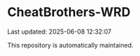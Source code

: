 # CheatBrothers-WRD

Last updated: 2025-06-08 12:32:07

This repository is automatically maintained.

